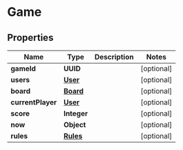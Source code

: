 

# Game


## Properties

| Name | Type | Description | Notes |
|------------ | ------------- | ------------- | -------------|
|**gameId** | **UUID** |  |  [optional] |
|**users** | [**User**](User.md) |  |  [optional] |
|**board** | [**Board**](Board.md) |  |  [optional] |
|**currentPlayer** | [**User**](User.md) |  |  [optional] |
|**score** | **Integer** |  |  [optional] |
|**now** | **Object** |  |  [optional] |
|**rules** | [**Rules**](Rules.md) |  |  [optional] |



